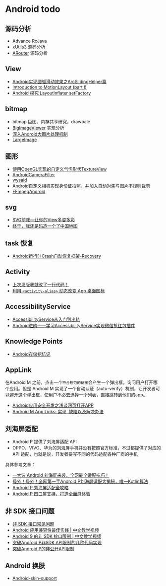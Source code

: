 # Android todo 

## 源码分析

- Advance RxJava
- [xUtils3](https://github.com/wyouflf/xUtils3/) 源码分析
- [ARouter](https://github.com/alibaba/ARouter) 源码分析

## View

- [Android实现圆弧滑动效果之ArcSlidingHelper篇](https://blog.csdn.net/u011387817/article/details/80313184)
- [Introduction to MotionLayout (part I)](https://medium.com/google-developers/introduction-to-motionlayout-part-i-29208674b10d)
- [Android 探究 LayoutInflater setFactory](https://blog.csdn.net/lmj623565791/article/details/51503977)

## bitmap

- bitmap 巨图、内存共享研究，drawbale
- [BigImageViewer](https://github.com/Piasy/BigImageViewer) 实现分析
- [深入Android大图片处理机制](https://www.jianshu.com/p/1f008671fa44)
- [LargeImage](https://github.com/LuckyJayce/LargeImage)

## 图形

- [使用OpenGL实现的自定义气泡形状TextureView](https://github.com/zolad/BubbleTextureView)
- [AndroidCameraFilter](https://github.com/DingMouRen/AndroidCameraFilter)
- [wysaid](https://github.com/wysaid)
- [Android自定义相机实现身份证拍照，并加入自动对焦与图片不规则裁剪](https://github.com/wildma/IDCardCamera)
- [FFmpegAndroid](https://github.com/xufuji456/FFmpegAndroid)

## svg

- [SVG前戏—让你的View多姿多彩](https://mp.weixin.qq.com/s?__biz=MzI3OTU0MzI4MQ==&mid=2247486149&idx=1&sn=48057cc58f1e45a4030ce2705ec357a6&chksm=eb47665bdc30ef4def6e7c465d39b6b5e5c48fcf377495054b59b83872909e540b51294ba1dc&mpshare=1&scene=1&srcid=0809DmWgVXFDin4P60ncreJF#rd)
- [终于，我还是码造一个了中国地图](https://mp.weixin.qq.com/s?__biz=MzI3OTU0MzI4MQ==&mid=2247486162&idx=1&sn=7c899abd26b9da6e0f88474cd024c377&chksm=eb47664cdc30ef5aadda82f92fc31703dfc0d0e7923ba857f7a182bcff2fdfd3cb4cae93f89e&mpshare=1&scene=1&srcid=0813bC2OYrvVaKEqAEo6Oyv8#rd)

## task 恢复

- [Android运行时Crash自动恢复框架-Recovery](http://zhengxiaoyong.me/2016/09/05/Android%E8%BF%90%E8%A1%8C%E6%97%B6Crash%E8%87%AA%E5%8A%A8%E6%81%A2%E5%A4%8D%E6%A1%86%E6%9E%B6-Recovery/)


## Activity

- [上次发版我就改了一行代码！](http://blog.csdn.net/eclipsexys/article/details/53791818)
- [利用 `<activity-alias>` 动态改变 App 桌面图标](http://yifeng.studio/2016/12/30/android-change-app-launcher-icon-dynamically/)

## AccessibilityService

- [AccessibilityService从入门到出轨](http://blog.csdn.net/eclipsexys/article/details/53560013)
- [Android进阶——学习AccessibilityService实现微信抢红包插件](http://blog.csdn.net/qq_30379689/article/details/53242953)

## Knowledge Points

- [Android存储挖坑记](http://blog.desmondyao.com/2016/05/04/android-storage/)

## AppLink

在Android M 之前，点击一个`符合规范的链接`会产生一个弹出框，询问用户打开哪个应用。但是 Android M 实现了一个自动认证（auto-verify）机制，让开发者可以避开这个弹出框，使用户不必去选择一个列表，直接跳转到他们的app。

- [Android应用安全开发之浅谈网页打开APP](https://jaq.alibaba.com/community/art/show?articleid=265 "Android应用安全开发之浅谈网页打开APP")
- [Android M App Links: 实现, 缺陷以及解决办法](http://www.jcodecraeer.com/a/anzhuokaifa/androidkaifa/2015/0718/3200.html "Android M App Links: 实现, 缺陷以及解决办法")

## 刘海屏适配

- Android P 提供了刘海屏适配 API
- OPPO、VIVO、华为的刘海屏手机并没有按照官方标准，不过都提供了对应的 API 适配，也就是说，开发者要写不同的代码适配各种厂商的手机

具体参考文章：

- [一大波 Android 刘海屏来袭，全网最全适配技巧！](https://mp.weixin.qq.com/s?__biz=MzIxNjc0ODExMA==&mid=2247485355&idx=1&sn=708775695da9a3411b4b240bd59b7017&chksm=97851e8aa0f2979cca7d24a2644c2dda3d2b2afe185dd47ae441750cec66bc4c38ae27cc5340&mpshare=1&scene=1&srcid=0412N98t7MX8So35HZBcMNCl#rd)
- [号外！号外！全网第一手Android P刘海屏适配大揭秘，唯一Kotlin算法](https://www.jianshu.com/p/40630ecb06fb)
- [Android P 刘海屏适配全攻略](https://mp.weixin.qq.com/s?__biz=MzIwMTAzMTMxMg==&mid=2649492726&idx=1&sn=b65984db6ac52ae806f8f0ad9dc7c9c3&chksm=8eec8709b99b0e1f7cbf03ae09117b24aa82595d16d9f6e6dc269e8e3beccfc64f154aca3d25&mpshare=1&scene=1&srcid=06109Xgd4CobknV69eI4EDOX#rd)
- [Android P 凹口屏支持，打造全面屏体验](https://mp.weixin.qq.com/s/LyInks673YdHbXsDOD4inA)


## 非 SDK 接口问题

- [非 SDK 接口常见问题](https://mp.weixin.qq.com/s?__biz=MzAwODY4OTk2Mg==&mid=2652046529&idx=1&sn=ca2dd3e41d3e0459a2f18987ec849b7f&chksm=808ca484b7fb2d92b41a16c5f9d0dd2fda4ee68d0ac192dde83509a8e33310a11ad252c27b66&mpshare=1&scene=1&srcid=06195xxeD4kSdPUevs26ZYTS#rd)
- [Android 应用兼容性最佳实践 | 中文教学视频](https://mp.weixin.qq.com/s?__biz=MzAwODY4OTk2Mg==&mid=2652046686&idx=1&sn=c070272fbe65156afc20b282a5b4908b&chksm=808ca51bb7fb2c0dc1c8ab3c1519c5ce1d92532219da2be47d8809214e99c74bcca685503580&mpshare=1&scene=1&srcid=0715GRlpOeyFjxEiQXGKSHXQ#rd)
- [Android 9 的非 SDK 接口限制 | 中文教学视频](https://mp.weixin.qq.com/s/fS_3DOpAJfa_MJ2rCvPGWA)
- [突破Android P非SDK API限制的几种代码实现](https://juejin.im/post/5ba0f3f7e51d450e6f2e39e0)
- [突破Android P的非公开API限制](https://mp.weixin.qq.com/s?__biz=MzUxMzcxMzE5Ng==&mid=2247488664&idx=1&sn=610312f426d72b73103970bff2c32a30&chksm=f951a1dbce2628cd5e0f9fa60a67fc4eb3d080a7f102cdfc80d7a18161a2d2c04992b2b59ed4&mpshare=1&scene=1&srcid=0413gOKphy8dm0Rm5sxUey4b#rd)

## Android 换肤

- [Android-skin-support](https://github.com/ximsfei/Android-skin-support)